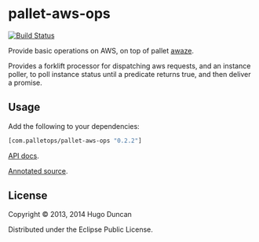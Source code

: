 # pallet-aws-ops

[![Build Status](https://travis-ci.org/pallet/pallet-aws-ops.svg?branch=release/0.2.2)](https://travis-ci.org/pallet/pallet-aws-ops)

Provide basic operations on AWS, on top of pallet [awaze][awaze].

Provides a forklift processor for dispatching aws requests, and an instance
poller, to poll instance status until a predicate returns true, and then deliver
a promise.

## Usage

Add the following to your dependencies:

```clj
[com.palletops/pallet-aws-ops "0.2.2"]
```

[API docs](http:/pallet.github.com/pallet-aws-ops/0.1/api/index.html).

[Annotated source](http:/pallet.github.com/pallet-aws-ops/0.1/uberdoc.html).

## License

Copyright © 2013, 2014 Hugo Duncan

Distributed under the Eclipse Public License.

[awaze]: https://github.com/pallet/awaze "Pallet AWS Client"
